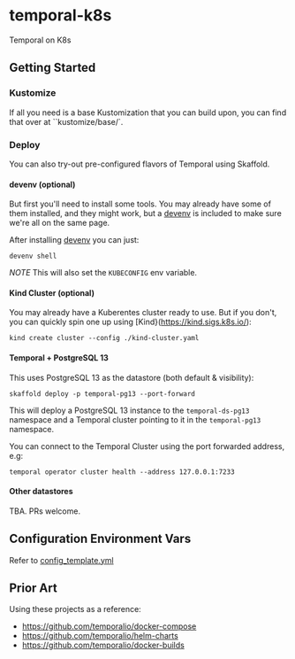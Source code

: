 # temporal-k8s

Temporal on K8s

## Getting Started

### Kustomize

If all you need is a base Kustomization that you can build upon, you can find that
over at ``kustomize/base/`.


### Deploy

You can also try-out pre-configured flavors of Temporal using Skaffold.


#### devenv (optional)

But first you'll need to install some tools. You may already have some of them
installed, and they might work, but a [devenv](https://devenv.sh/) is included
to make sure we're all on the same page.

After installing [devenv](https://devenv.sh/getting-started/) you can just:

```shell
devenv shell
```

*NOTE* This will also set the `KUBECONFIG` env variable.


#### Kind Cluster (optional)

You may already have a Kuberentes cluster ready to use. But if you don't,
you can quickly spin one up using [Kind}(https://kind.sigs.k8s.io/):

```shell
kind create cluster --config ./kind-cluster.yaml
```

#### Temporal + PostgreSQL 13

This uses PostgreSQL 13 as the datastore (both default & visibility):

```shell
skaffold deploy -p temporal-pg13 --port-forward
```

This will deploy a PostgreSQL 13 instance to the `temporal-ds-pg13` namespace and
a Temporal cluster pointing to it in the `temporal-pg13` namespace.

You can connect to the Temporal Cluster using the port forwarded address, e.g:

```shell
temporal operator cluster health --address 127.0.0.1:7233
```


#### Other datastores

TBA. PRs welcome.


## Configuration Environment Vars

Refer to [config_template.yml](https://github.com/temporalio/temporal/blob/0a94c38874328604f0129d8b1c746dd9356d1afa/docker/config_template.yaml)

## Prior Art

Using these projects as a reference:

- https://github.com/temporalio/docker-compose
- https://github.com/temporalio/helm-charts
- https://github.com/temporalio/docker-builds
